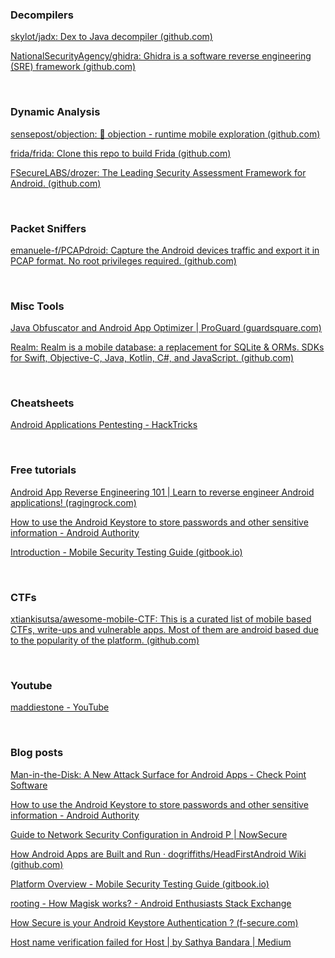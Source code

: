 ### Decompilers
[skylot/jadx: Dex to Java decompiler (github.com)](https://github.com/skylot/jadx)

[NationalSecurityAgency/ghidra: Ghidra is a software reverse engineering (SRE) framework (github.com)](https://github.com/NationalSecurityAgency/ghidra)

<br>

### Dynamic Analysis

[sensepost/objection: 📱 objection - runtime mobile exploration (github.com)](https://github.com/sensepost/objection)
 
[frida/frida: Clone this repo to build Frida (github.com)](https://github.com/frida/frida)

[FSecureLABS/drozer: The Leading Security Assessment Framework for Android. (github.com)](https://github.com/FSecureLABS/drozer)

<br>

### Packet Sniffers
[emanuele-f/PCAPdroid: Capture the Android devices traffic and export it in PCAP format. No root privileges required. (github.com)](https://github.com/emanuele-f/PCAPdroid)

<br>


### Misc Tools
[Java Obfuscator and Android App Optimizer | ProGuard (guardsquare.com)](https://www.guardsquare.com/en/products/proguard)

[Realm: Realm is a mobile database: a replacement for SQLite & ORMs. SDKs for Swift, Objective-C, Java, Kotlin, C#, and JavaScript. (github.com)](https://github.com/realm/) 

<br>

### Cheatsheets
[Android Applications Pentesting - HackTricks](https://book.hacktricks.xyz/mobile-apps-pentesting/android-app-pentesting)

<br>

### Free tutorials
[Android App Reverse Engineering 101 | Learn to reverse engineer Android applications! (ragingrock.com)](https://ragingrock.com/AndroidAppRE/app_fundamentals.html)

[How to use the Android Keystore to store passwords and other sensitive information - Android Authority](https://www.androidauthority.com/use-android-keystore-store-passwords-sensitive-information-623779/)

[Introduction - Mobile Security Testing Guide (gitbook.io)](https://mobile-security.gitbook.io/mobile-security-testing-guide/)

<br>

### CTFs
[xtiankisutsa/awesome-mobile-CTF: This is a curated list of mobile based CTFs, write-ups and vulnerable apps. Most of them are android based due to the popularity of the platform. (github.com)](https://github.com/xtiankisutsa/awesome-mobile-CTF)

<br>

### Youtube
[maddiestone - YouTube](https://www.youtube.com/channel/UCTbTMfVyCfs9p8SPsi3xEZQ) 

<br>


### Blog posts
[Man-in-the-Disk: A New Attack Surface for Android Apps - Check Point Software](https://blog.checkpoint.com/2018/08/12/man-in-the-disk-a-new-attack-surface-for-android-apps/)

[How to use the Android Keystore to store passwords and other sensitive information - Android Authority](https://www.androidauthority.com/use-android-keystore-store-passwords-sensitive-information-623779/)

[Guide to Network Security Configuration in Android P | NowSecure](https://www.nowsecure.com/blog/2018/08/15/a-security-analysts-guide-to-network-security-configuration-in-android-p/)

[How Android Apps are Built and Run · dogriffiths/HeadFirstAndroid Wiki (github.com)](https://github.com/dogriffiths/HeadFirstAndroid/wiki/How-Android-Apps-are-Built-and-Run)

[Platform Overview - Mobile Security Testing Guide (gitbook.io)](https://mobile-security.gitbook.io/mobile-security-testing-guide/android-testing-guide/0x05a-platform-overview)

[rooting - How Magisk works? - Android Enthusiasts Stack Exchange](https://android.stackexchange.com/questions/213167/how-magisk-works)

[How Secure is your Android Keystore Authentication ? (f-secure.com)](https://labs.f-secure.com/blog/how-secure-is-your-android-keystore-authentication)

[Host name verification failed for Host | by Sathya Bandara | Medium](https://medium.com/@technospace/host-name-verification-failed-for-host-5233ab2c9e6d#:~:text=Host%20name%20verification%20helps%20to,only%20the%20server%20can%20decrypt.)